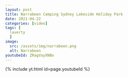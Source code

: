 ```yaml
---
layout: post
title: Narrabeen Camping Sydney Lakeside Holiday Park
date: 2021-04-22
categories: [video]
tags: [
  laverty
  ]
image:
  src: /assets/img/narrabeen.png
  alt: Narrabeen
youtubeId: ZRagVayXNBo
---
```


{% include yt.html id=page.youtubeId %}
